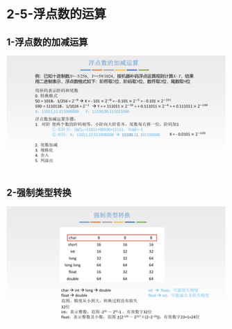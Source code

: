 # 2-5-浮点数的运算

## 1-浮点数的加减运算

![](../../.gitbook/assets/image%20%28232%29.png)

## 2-强制类型转换

![](../../.gitbook/assets/image%20%28391%29.png)

